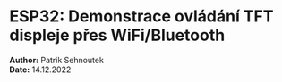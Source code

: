 # ESP32: Demonstrace ovládání TFT displeje přes WiFi/Bluetooth
**Author:** Patrik Sehnoutek \
**Date:** 14.12.2022
